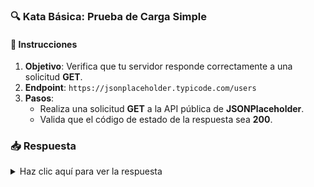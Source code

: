 <!-- markdownlint-disable -->
### **🔍 Kata Básica: Prueba de Carga Simple**

#### 📑 Instrucciones

1. **Objetivo**: Verifica que tu servidor responde correctamente a una solicitud **GET**.
2. **Endpoint**: `https://jsonplaceholder.typicode.com/users`
3. **Pasos**:
   - Realiza una solicitud **GET** a la API pública de **JSONPlaceholder**.
   - Valida que el código de estado de la respuesta sea **200**.

### 📥 Respuesta

<details>
  <summary>Haz clic aquí para ver la respuesta</summary>

```javascript
import http from 'k6/http';
import { check } from 'k6';

export default function () {
  const res = http.get('https://jsonplaceholder.typicode.com/users');
  check(res, {
    'status was 200': (r) => r.status === 200,
  });
}
```

</details>

